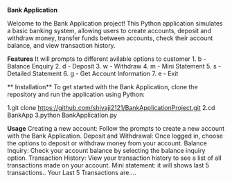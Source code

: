 **Bank Application**

Welcome to the Bank Application project! This Python application simulates a basic banking system, allowing users to create accounts,
deposit and withdraw money, transfer funds between accounts, check their account balance, and view transaction history.

**Features**
 It will prompts to different avilable options to customer
    1. b - Balance Enquiry
    2. d - Deposit
    3. w - Withdraw
    4. m - Mini Statement
    5. s - Detailed Statement
    6. g - Get Account Information
    7. e - Exit

** Installation**
To get started with the Bank Application, clone the repository and run the application using Python:

1.git clone https://github.com/shivaji2121/BankApplicationProject.git
2.cd BankApp
3.python BankApplication.py

**Usage**
Creating a new account: Follow the prompts to create a new account with the Bank Application.
Deposit and Withdrawal: Once logged in, choose the options to deposit or withdraw money from your account.
Balance Inquiry: Check your account balance by selecting the balance inquiry option.
Transaction History: View your transaction history to see a list of all transactions made on your account.
Mini statement: it will shows last 5 transactions..
     Your Last 5 Transactions are....
